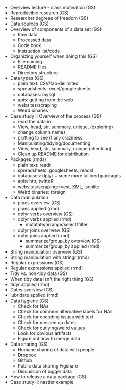 * Overview lecture - class motivation (GS)
* Reproducible research (GS)
* Researcher degrees of freedom (GS) 
* Data sources (GS)
* Overview of components of a data set (GS)
	* Raw data
	* Processed data
	* Code book
	* Instruction list/code
* Organizing yourself when doing this (GS)
    * File naming
    * README files
    * Directory structure
* Data types (GS)
	* plain text: CSV/tab-delimited 
	* spreadsheets: excel/googlesheets
	* databases: mysql
	* apis: getting from the web
	* websites/scraping
	* Weird binaries
* Case study I: Overview of the process (GS)
	 * read the data in
	 * View, head, str, summary, unique, (exploring) 
	 * change column names
	 * plotting to see if any craziness
	 * Manipulating/tidying/documenting
	 * View, head, str, summary, unique (checking)
	 * Clean up README for distribution
* Packages (rmds)
	* plain text: readr
	* spreadsheets: googlesheets, readxl
	* databases: dplyr + some more tailored packages
	* apis: httr, twitteR 
	* websites/scraping: rvest, XML, jsonlite 
	* Weird binaries: foreign 
* Data manipulation 
	* pipes overview (GS)
	* pipes applied (rmd)
	* dplyr verbs overview (GS)
	* dplyr verbs applied (rmd)
	  * mutatate/arrange/select/filter
	* dplyr joins overview (GS)
	* dplyr joins applied (rmd)
        * summarize/group_by overview (GS)
        * summarize/group_by applied (rmd)
* String manipulation overview (GS)
* String manipulation with stringr (rmd)
* Regular expressions (GS)
* Regular expressions applied (rmd)
* Tidy vs. non-tidy data (GS)
* When tidy data isn't the right thing (GS)
* tidyr applied (rmd)
* Dates overview (GS)
* lubridate applied (rmd)
* Data hygiene (GS)
	* Check for NAs
	* Check for common alternative labels for NAs
	* Check for encoding issues with text
	* Check for messed up dates
	* Check for outlying/weird values
	* Look for obvious artifacts 
	* Figure out how to merge data
* Data sharing (GS)
	* Humane sharing of data with people
	* Dropbox
	* Github
	* Public data sharing Figshare
	* Discussion of bigger data
* How to release a data package (GS)
* Case study II: nastier example




